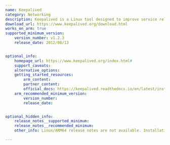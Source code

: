 ```yaml
---
name: Keepalived
category: Networking
description: Keepalived is a Linux tool designed to improve service reliability by managing virtual IPs and enabling automatic failover. It helps maintain uninterrupted service by switching to backup systems if the primary system experiences a failure.
download_url: https://www.keepalived.org/download.html
works_on_arm: true
supported_minimum_version:
    version_number: v1.2.3
    release_date: 2012/08/13


optional_info:
    homepage_url: https://www.keepalived.org/index.html#
    support_caveats:
    alternative_options:
    getting_started_resources:
        arm_content:
        partner_content:
        official_docs: https://keepalived.readthedocs.io/en/latest/installing_keepalived.html
    arm_recommended_minimum_version:
        version_number:
        release_date:


optional_hidden_info:
    release_notes__supported_minimum:
    release_notes__recommended_minimum:
    other_info: Linux/ARM64 release notes are not available. Installation and testing were performed using the released tar files. This is the first version released since the introduction of ARM64.

---
```

